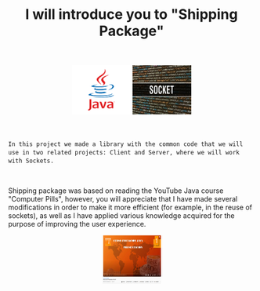 
<div align="middle">
<h1>I will introduce you to "Shipping Package"</h1>
</div>



<br>
<br>
<div align="middle">
<img src="src/main/resources/java.png" height="100" width="120"/>
<img src="src/main/resources/sockets.jpg" height="100" width="120"/>
</div>
<br>
<br>

`In this project we made a library with the common code that we will
use in two related projects: Client and Server, where we will work
with Sockets.`

<br>

Shipping package was based on reading the YouTube Java course "Computer Pills",
however, you will appreciate that I have made several modifications
in order to make it more efficient (for example, in the reuse of
sockets), as well as I have applied various knowledge acquired for
the purpose of improving the user experience.
<br>
<div align="middle">
<img src="src/main/resources/javacourse.png" height="100" width="120"/>
</div>
<br>






<br>